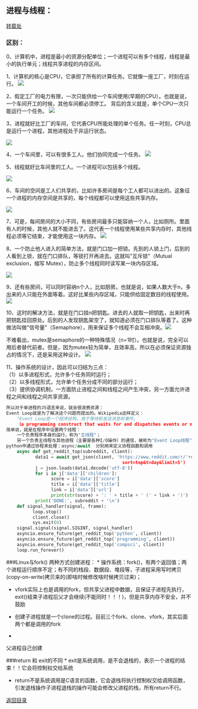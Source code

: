 ## 进程与线程：

[转载处](http://www.ruanyifeng.com/blog/2013/04/processes_and_threads.html)

### 区别：

 0、计算机中，进程是最小的资源分配单位；一个进程可以有多个线程，线程是最小的执行单元；线程共享进程的内存区间。

 1、计算机的核心是CPU，它承担了所有的计算任务。它就像一座工厂，时刻在运行。
 ![](1.jpg)
 
 2、假定工厂的电力有限，一次只能供给一个车间使用(早期的CPU）。也就是说，一个车间开工的时候，其他车间都必须停工。
 背后的含义就是，单个CPU一次只能运行一个任务。
 ![](2.png)
 
 3、进程就好比工厂的车间，它代表CPU所能处理的单个任务。任一时刻，CPU总是运行一个进程，其他进程处于非运行状态。
 
 ![](3.jpg)
 
 4、一个车间里，可以有很多工人。他们协同完成一个任务。
 ![](4.jpg)
 
 5、线程就好比车间里的工人。一个进程可以包括多个线程。
 
 ![](5.jpg)
 
 6、车间的空间是工人们共享的，比如许多房间是每个工人都可以进出的。这象征一个进程的内存空间是共享的，每个线程都可以使用这些共享内存。
 
 ![](6.png)
 
 7、可是，每间房间的大小不同，有些房间最多只能容纳一个人，比如厕所。里面有人的时候，其他人就不能进去了。这代表一个线程使用某些共享内存时，其他线程必须等它结束，才能使用这一块内存。
 ![](7.jpg)
 
 8、一个防止他人进入的简单方法，就是门口加一把锁。先到的人锁上门，后到的人看到上锁，就在门口排队，等锁打开再进去。这就叫"互斥锁"（Mutual exclusion，缩写 Mutex），防止多个线程同时读写某一块内存区域。
 
 ![](8.jpg)
 
 9、还有些房间，可以同时容纳n个人，比如厨房。也就是说，如果人数大于n，多出来的人只能在外面等着。这好比某些内存区域，只能供给固定数目的线程使用。
 ![](9.jpg)
 
 10、这时的解决方法，就是在门口挂n把钥匙。进去的人就取一把钥匙，出来时再把钥匙挂回原处。后到的人发现钥匙架空了，就知道必须在门口排队等着了。这种做法叫做"信号量"（Semaphore），用来保证多个线程不会互相冲突。![](10.jpg)
 
 
不难看出，mutex是semaphore的一种特殊情况（n=1时）。也就是说，完全可以用后者替代前者。但是，因为mutex较为简单，且效率高，所以在必须保证资源独占的情况下，还是采用这种设计。
![](11.png)

 11、操作系统的设计，因此可以归结为三点：<br>
（1）以多进程形式，允许多个任务同时运行；<br>
（2）以多线程形式，允许单个任务分成不同的部分运行；<br>
（3）提供协调机制，一方面防止进程之间和线程之间产生冲突，另一方面允许进程之间和线程之间共享资源。<br>
```python
所以对于单进程的JS语言来说，就会很浪费资源： 
Event Loop就是为了解决这个问题而提出的。Wikipedia这样定义： 
    "Event Loop是一个程序结构，用于等待和发送消息和事件。
    （a programming construct that waits for and dispatches events or messages in a program.）" 
简单说，就是在程序中设置两个线程：
    一个负责程序本身的运行，称为"主线程"；
    另一个负责主线程与其他进程（主要是各种I/O操作）的通信，被称为"Event Loop线程"（可以译为"消息线程"）。
python中通过协程来处理：async/await  分别用来定义协程函数和调用
    async def get_reddit_top(subreddit, client):
           data1 = await get_json(client, 'https://www.reddit.com/r/'+subreddit + '/top.json?
                                            sort=top&t=day&limit=5')
           j = json.loads(data1.decode('utf-8'))
           for i in j['data']['children']:
                 score = i['data']['score']
                 title = i['data']['title']
                 link = i['data']['url']
                 print(str(score) + ': ' + title + ' (' + link + ')')
           print('DONE:', subreddit + '\n')
    def signal_handler(signal, frame):
          loop.stop()
          client.close()
          sys.exit(0)
    signal.signal(signal.SIGINT, signal_handler)
    asyncio.ensure_future(get_reddit_top('python', client))
    asyncio.ensure_future(get_reddit_top('programming', client))
    asyncio.ensure_future(get_reddit_top('compsci', client))
    loop.run_forever()
```
###Linux与fork()
两种方式创建进程：
* 
操作系统：fork()，有两个返回值；两个进程运行顺序不定；有不同的栈段、数据段、堆段等，子进程采用写时拷贝(copy-on-write)拷贝来的(即啥时候修改啥时候拷贝过来)；
  * vfork实际上也是调用的fork，但共享父进程中数据，且保证子进程先执行，exit()结束子进程后父才会继续(不能同时！！！)，但是共享内存不安全，并不鼓励
  * 创建子进程就是一个clone的过程。目前三个fork、clone、vfork，其实后面两个都是调用的fork

* 
父进程自己创建

###return 和 exit的不同
* 
exit是系统调用，是不会退栈的，表示一个进程的结束！！它会将控制权交给系统
* return不是系统调用是C语言的函数，它会退栈将执行控制权交给调用函数，引发退栈操作子进程退栈的操作可能会修改父进程的栈，所有return不行。



[返回目录](README.md)